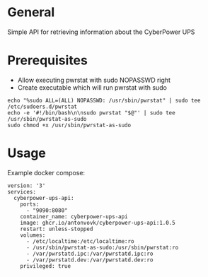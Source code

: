 # General
Simple API for retrieving information about the CyberPower UPS

# Prerequisites
 - Allow executing pwrstat with sudo NOPASSWD right
 - Create executable which will run pwrstat with sudo

```
echo "%sudo ALL=(ALL) NOPASSWD: /usr/sbin/pwrstat" | sudo tee /etc/sudoers.d/pwrstat
echo -e '#!/bin/bash\n\nsudo pwrstat "$@"' | sudo tee /usr/sbin/pwrstat-as-sudo
sudo chmod +x /usr/sbin/pwrstat-as-sudo
```


# Usage
Example docker compose:
```
version: '3'
services:
  cyberpower-ups-api:
    ports:
      - "9090:8080"
    container_name: cyberpower-ups-api
    image: ghcr.io/antonvovk/cyberpower-ups-api:1.0.5
    restart: unless-stopped
    volumes:
      - /etc/localtime:/etc/localtime:ro
      - /usr/sbin/pwrstat-as-sudo:/usr/sbin/pwrstat:ro
      - /var/pwrstatd.ipc:/var/pwrstatd.ipc:ro
      - /var/pwrstatd.dev:/var/pwrstatd.dev:ro
    privileged: true
```
